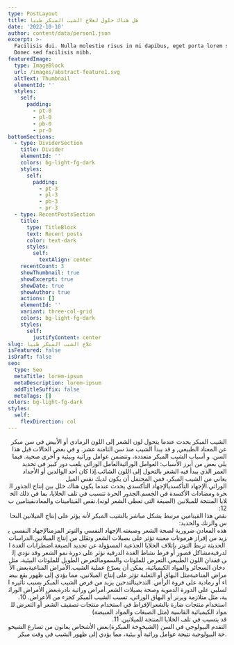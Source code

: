 ```yaml
---
type: PostLayout
title: هل هناك حلول لعلاج الشيب المبكر طبيا
date: '2022-10-10'
author: content/data/person1.json
excerpt: >-
  Facilisis dui. Nulla molestie risus in mi dapibus, eget porta lorem semper.
  Donec sed facilisis nibh.
featuredImage:
  type: ImageBlock
  url: /images/abstract-feature1.svg
  altText: Thumbnail
  elementId: ''
  styles:
    self:
      padding:
        - pt-0
        - pl-0
        - pb-0
        - pr-0
bottomSections:
  - type: DividerSection
    title: Divider
    elementId: ''
    colors: bg-light-fg-dark
    styles:
      self:
        padding:
          - pt-3
          - pl-3
          - pb-3
          - pr-3
  - type: RecentPostsSection
    title:
      type: TitleBlock
      text: Recent posts
      color: text-dark
      styles:
        self:
          textAlign: center
    recentCount: 3
    showThumbnail: true
    showExcerpt: true
    showDate: true
    showAuthor: true
    actions: []
    elementId: ''
    variant: three-col-grid
    colors: bg-light-fg-dark
    styles:
      self:
        justifyContent: center
slug: علاج الشيب المبكر طبيا
isFeatured: false
isDraft: false
seo:
  type: Seo
  metaTitle: lorem-ipsum
  metaDescription: lorem-ipsum
  addTitleSuffix: false
  metaTags: []
colors: bg-light-fg-dark
styles:
  self:
    flexDirection: col
---
```

<div style="text-align: right">الشيب المبكر يحدث عندما يتحول لون الشعر إلى اللون الرمادي أو الأبيض في سن مبكر عن المعتاد الطبيعي, و قد يبدأ الشيب منذ سن الثامنة عشر. و في بعض الحالات قبل هذا السن. و أسباب الشيب المبكر متعددة، وتتضمن عوامل وراثية وبيئية و أخرى صحية. فيما يلي بعض من أبرز الأسباب: العوامل الوراثيةالعامل الوراثي يلعب دور كبير في تحديد العمر الذي يبدأ فيه الشعر بالتحول إلى اللون الشائب.إذا كان أحد الوالدين أو الأجداد يعاني من الشيب المبكر، فمن المحتمل أن يكون لديك نفس الميل الوراثي.الإجهاد التأكسديالإجهاد التأكسدي يحدث عندما يكون هناك خلل بين إنتاج الجذور الحرة ومضادات الأكسدة في الجسم.الجذور الحرة تتسبب في تلف الخلايا، بما في ذلك الخلايا المنتجة للميلانين (الصبغة التي تعطي الشعر لونه).نقص الفيتامينات والمعادنفيتامين ب12: نقص هذا الفيتامين مرتبط بشكل مباشر بالشيب المبكر لأنه يؤثر على إنتاج الميلانين.النحاس والزنك والحديد: هذه المعادن ضرورية لصحة الشعر وصبغته.الإجهاد النفسي والتوتر المزمنالإجهاد النفسي يزيد من إفراز هرمونات معينة تؤثر على بصيلات الشعر وتقلل من إنتاج الميلانين.الدراسات الحديثة تربط التوتر بإتلاف الخلايا الجذعية المسؤولة عن تجديد الصبغة.اضطرابات الغدة الدرقيةمشاكل قصور أو فرط نشاط الغدة الدرقية تؤثر على دورة نمو الشعر وقد تؤدي إلى فقدان اللون الطبيعي.التعرض للملوثات والسمومالتعرض الطويل للملوثات البيئية، مثل دخان السجائر والمواد الكيميائية، يمكن أن يسرّع عملية الشيب.الأمراض المناعيةبعض الأمراض المناعيةمثل البهاق أو الثعلبة تؤثر على إنتاج الميلانين، مما يؤدي إلى ظهور بقع بيضاء أو رمادية على فروة الرأس. التدخينالتدخين يزيد من فرص الشيب المبكر بسبب تأثيره السلبي على الدورة الدموية وصحة بصيلات الشعر.أمراض وراثية نادرةبعض الأمراض الوراثية، مثل متلازمة ويرنر أو البهاق الوراثي، تسبب الشيب المبكر كجزء من الأعراض. 10. استخدام منتجات ضارة بالشعرالإفراط في استخدام منتجات تصفيف الشعر أو التعرض للمواد الكيميائية القاسية (مثل الصبغات والمواد المبيضة) قد يتسبب في تلف الخلايا المنتجة للميلانين. 11. التقدم البيولوجي في السن (الشيخوخة المبكرة)بعض الأشخاص يعانون من تسارع الشيخوخة البيولوجية نتيجة عوامل وراثية أو بيئية، مما يؤدي إلى ظهور الشيب في وقت مبكر.</div>

